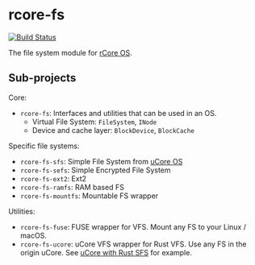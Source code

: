 # rcore-fs

[![Build Status](https://travis-ci.org/rcore-os/rcore-fs.svg?branch=master)](https://travis-ci.org/rcore-os/rcore-fs)

The file system module for [rCore OS](https://github.com/rcore-os/rCore).

## Sub-projects

Core:

* `rcore-fs`: Interfaces and utilities that can be used in an OS.
  * Virtual File System: `FileSystem`, `INode`
  * Device and cache layer: `BlockDevice`, `BlockCache`

Specific file systems:

* `rcore-fs-sfs`: Simple File System from [uCore OS](https://github.com/chyyuu/ucore_os_lab)
* `rcore-fs-sefs`: Simple Encrypted File System 
* `rcore-fs-ext2`: Ext2
* `rcore-fs-ramfs`: RAM based FS
* `rcore-fs-mountfs`: Mountable FS wrapper

Utilities:

* `rcore-fs-fuse`: FUSE wrapper for VFS. Mount any FS to your Linux / macOS.
* `rcore-fs-ucore`: uCore VFS wrapper for Rust VFS. Use any FS in the origin uCore. See [uCore with Rust SFS](https://github.com/wangrunji0408/ucore_os_lab/tree/rust-fs/labcodes_answer/lab8_result) for example.